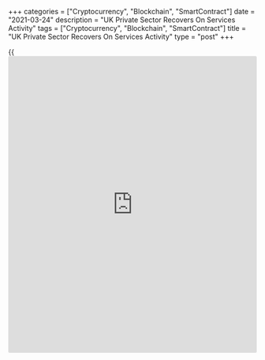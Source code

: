 +++
categories = ["Cryptocurrency", "Blockchain", "SmartContract"]
date = "2021-03-24"
description = "UK Private Sector Recovers On Services Activity"
tags = ["Cryptocurrency", "Blockchain", "SmartContract"]
title = "UK Private Sector Recovers On Services Activity"
type = "post"
+++

{{<iframe id="large-banner" src="https://www.bounty.group/#slide=1.0" width="100%" height="600" scrolling="no" style="border: 0px solid rgb(216, 221, 230); border-radius: 3px;">}}

The UK private sector returned to the expansion territory in March with
the service sector performance outpacing the manufacturing output
growth, flash survey data from IHS Markit and the Chartered Institute of
Procurement & Supply showed on Wednesday.

The composite output index rose to 56.6 from 49.6 in the previous month.
Economists had forecast the index to rise moderately to 51.1.

The speed of recovery was the fastest since August 2020. For the first
time since the start of the pandemic, service sector activity outpaced
manufacturing production growth.

The services Purchasing Managers' Index surged to 56.8 from 49.5 in
February. The expected level was 51.0.

The manufacturing PMI improved to 57.9 from 55.1 in the previous month.
The score was forecast to climb to 55.0.

The encouraging readings on future expectations, job creation and new
order inflows all point to robust economic growth in the second quarter,
especially if virus restrictions are lifted further, Chris Williamson,
chief [business][1] economist at IHS Markit, said.  
  
The bounce back in activity is likely to drive 4-5 percent growth in the
second quarter, James Smith, an ING economist noted.

The survey showed that the government roadmap for fewer stringency
measures in the coming months contributed to the strongest rise in total
new work since August 2020.

A strong degree of pent-up domestic demand led to a renewed increase in
unfinished work in March. Efforts to rebuild business capacity and
respond to rising customer demand contributed to an increase in private
sector employment in March.

Business expectations for the year ahead picked up for the third
straight month and were the strongest since this index began in July
2012.

Positive trends for output, new work and staff hiring were accompanied
by another round of steep input cost inflation in March. The average
cost burdens grew at the sharpest rate since February 2017. Output
charge inflation also rose to its highest level for over three years.

For comments and feedback [contact](https://www.playgroundfx.com/contact/): editorial@rtt[news](https://www.letsplayfx.com/blog/forex-news-website/).com

[Economic News][2]

 **What parts of the world are seeing the best (and worst) economic
performances lately? Click[here][3] to check out our [Econ Scorecard][3]
and find out! See up-to-the-moment [ranking](https://www.playgroundfx.com/blog/crypto-exchange-ranking/)s for the best and worst
performers in [GDP][4], [unemployment rate][5], [inflation][6] and much
more.**

   1. www.rtt[news](https://www.letsplayfx.com/blog/forex-news-website/).com/Content/Business.aspx
   2. www.rtt[news](https://www.letsplayfx.com/blog/forex-news-website/).com/Content/EconomicNews.aspx
   3. www.rtt[news](https://www.letsplayfx.com/blog/forex-news-website/).com/economic-scorecard/world-rank/retail-sales/highest-performance.aspx
   4. www.rtt[news](https://www.letsplayfx.com/blog/forex-news-website/).com/economic-scorecard/world-rank/GDP/highest-performance.aspx
   5. www.rtt[news](https://www.letsplayfx.com/blog/forex-news-website/).com/economic-scorecard/world-rank/unemployment-rate/lowest-performance.aspx
   6. www.rtt[news](https://www.letsplayfx.com/blog/forex-news-website/).com/economic-scorecard/world-rank/CPI/highest-performance.aspx